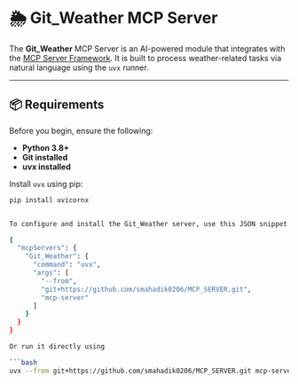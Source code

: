 # 🌦️ Git_Weather MCP Server

The **Git_Weather** MCP Server is an AI-powered module that integrates with the [MCP Server Framework](https://github.com/smahadik0206/MCP_SERVER.git). It is built to process weather-related tasks via natural language using the `uvx` runner.

---

## 📦 Requirements

Before you begin, ensure the following:

- **Python 3.8+**
- **Git installed**
- **uvx installed**

Install `uvx` using pip:

```bash
pip install uvicornx


To configure and install the Git_Weather server, use this JSON snippet in your MCP setup:

{
  "mcpServers": {
    "Git_Weather": {
      "command": "uvx",
      "args": [
        "--from",
        "git+https://github.com/smahadik0206/MCP_SERVER.git",
        "mcp-server"
      ]
    }
  }
}

Or run it directly using

```bash
uvx --from git+https://github.com/smahadik0206/MCP_SERVER.git mcp-server
